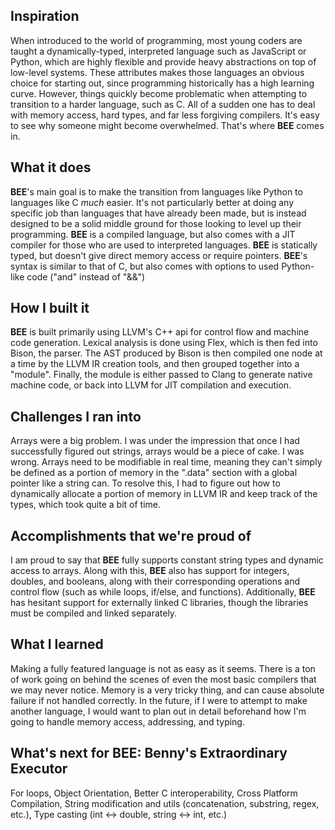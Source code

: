 ## Inspiration
When introduced to the world of programming, most young coders are taught a dynamically-typed, interpreted language such as JavaScript or Python, which are highly flexible and provide heavy abstractions on top of low-level systems. These attributes makes those languages an obvious choice for starting out, since programming historically has a high learning curve. However, things quickly become problematic when attempting to transition to a harder language, such as C. All of a sudden one has to deal with memory access, hard types, and far less forgiving compilers. It's easy to see why someone might become overwhelmed. That's where **BEE** comes in. 

## What it does
**BEE**'s main goal is to make the transition  from languages like Python to languages like C _much_ easier. It's not particularly better at doing any specific job than languages that have already been made, but is instead designed to be a solid middle ground for those looking to level up their programming. **BEE** is a compiled language, but also comes with a JIT compiler for those who are used to interpreted languages. **BEE** is statically typed, but doesn't give direct memory access or require pointers. **BEE**'s syntax is similar to that of C, but also comes with options to used Python-like code ("and" instead of "&&")

## How I built it
**BEE** is built primarily using LLVM's C++ api for control flow and machine code generation. Lexical analysis is done using Flex, which is then fed into Bison, the parser. The AST produced by Bison is then compiled one node at a time by the LLVM IR creation tools, and then grouped together into a "module". Finally, the module is either passed to Clang to generate native machine code, or back into LLVM for JIT compilation and execution.

## Challenges I ran into
Arrays were a big problem. I was under the impression that once I had successfully figured out strings, arrays would be a piece of cake. I was wrong. Arrays need to be modifiable in real time, meaning they can't simply be defined as a portion of memory in the ".data" section with a global pointer like a string can. To resolve this, I had to figure out how to dynamically allocate a portion of memory in LLVM IR and keep track of the types, which took quite a bit of time.

## Accomplishments that we're proud of
I am proud to say that **BEE** fully supports constant string types and dynamic access to arrays. Along with this, **BEE** also has support for integers, doubles, and booleans, along with their corresponding operations and control flow (such as while loops, if/else, and functions). Additionally, **BEE** has hesitant support for externally linked C libraries,  though the libraries must be compiled and linked separately.

## What I learned
Making a fully featured language is not as easy as it seems. There is a ton of work going on behind the scenes of even the most basic compilers that we may never notice. Memory is a very tricky thing, and can cause absolute failure if not handled correctly. In the future, if I were to attempt to make another language, I would want to plan out in detail beforehand how I'm going to handle memory access, addressing, and typing.

## What's next for BEE: Benny's Extraordinary Executor
For loops, Object Orientation, Better C interoperability, Cross Platform Compilation, String modification and utils (concatenation, substring, regex, etc.), Type casting (int <-> double, string <-> int, etc.)